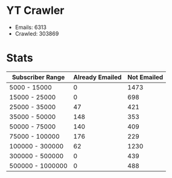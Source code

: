 # YT Crawler
- Emails: 6313
- Crawled: 303869

# Stats
| Subscriber Range  | Already Emailed | Not Emailed |
|-------|-------|-------|
| 5000 - 15000 | 0 | 1473 |
| 15000 - 25000 | 0 | 698 |
| 25000 - 35000 | 47 | 421 |
| 35000 - 50000 | 148 | 353 |
| 50000 - 75000 | 140 | 409 |
| 75000 - 100000 | 176 | 229 |
| 100000 - 300000 | 62 | 1230 |
| 300000 - 500000 | 0 | 439 |
| 500000 - 1000000 | 0 | 488 |
